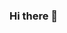 ### Hi there 👋

<!--
**shivam1navik/shivam1navik** is a ✨ _special_ ✨ repository because its `README.md` (this file) appears on your GitHub profile.

Here are some ideas to get you started:

- 🔭 I’m currently studying computer science
- 🌱 I’m currently learning ... calisthenic
